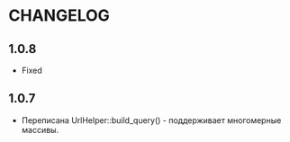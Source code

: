 CHANGELOG
==============

1.0.8
-----------------
 * Fixed

1.0.7
-----------------
 * Переписана UrlHelper::build_query() - поддерживает многомерные массивы.
